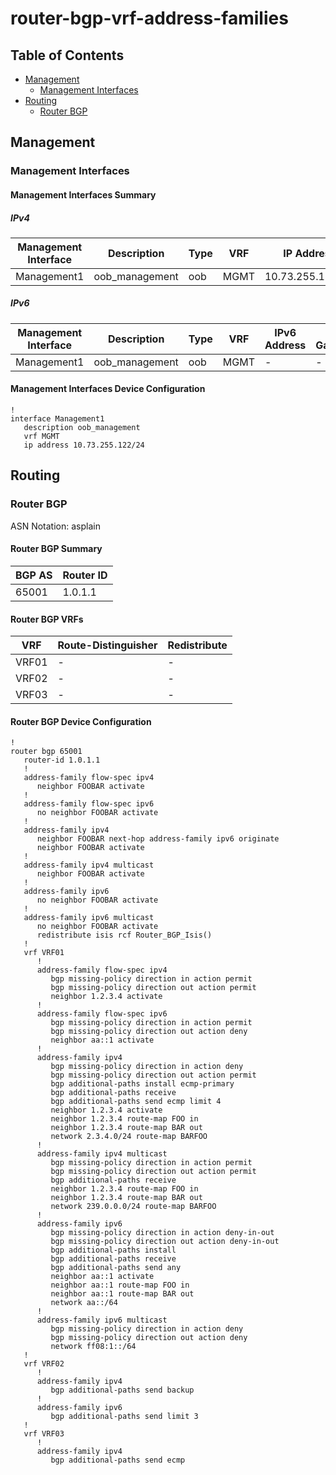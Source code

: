 # router-bgp-vrf-address-families

## Table of Contents

- [Management](#management)
  - [Management Interfaces](#management-interfaces)
- [Routing](#routing)
  - [Router BGP](#router-bgp)

## Management

### Management Interfaces

#### Management Interfaces Summary

##### IPv4

| Management Interface | Description | Type | VRF | IP Address | Gateway |
| -------------------- | ----------- | ---- | --- | ---------- | ------- |
| Management1 | oob_management | oob | MGMT | 10.73.255.122/24 | 10.73.255.2 |

##### IPv6

| Management Interface | Description | Type | VRF | IPv6 Address | IPv6 Gateway |
| -------------------- | ----------- | ---- | --- | ------------ | ------------ |
| Management1 | oob_management | oob | MGMT | - | - |

#### Management Interfaces Device Configuration

```eos
!
interface Management1
   description oob_management
   vrf MGMT
   ip address 10.73.255.122/24
```

## Routing

### Router BGP

ASN Notation: asplain

#### Router BGP Summary

| BGP AS | Router ID |
| ------ | --------- |
| 65001 | 1.0.1.1 |

#### Router BGP VRFs

| VRF | Route-Distinguisher | Redistribute |
| --- | ------------------- | ------------ |
| VRF01 | - | - |
| VRF02 | - | - |
| VRF03 | - | - |

#### Router BGP Device Configuration

```eos
!
router bgp 65001
   router-id 1.0.1.1
   !
   address-family flow-spec ipv4
      neighbor FOOBAR activate
   !
   address-family flow-spec ipv6
      no neighbor FOOBAR activate
   !
   address-family ipv4
      neighbor FOOBAR next-hop address-family ipv6 originate
      neighbor FOOBAR activate
   !
   address-family ipv4 multicast
      neighbor FOOBAR activate
   !
   address-family ipv6
      no neighbor FOOBAR activate
   !
   address-family ipv6 multicast
      no neighbor FOOBAR activate
      redistribute isis rcf Router_BGP_Isis()
   !
   vrf VRF01
      !
      address-family flow-spec ipv4
         bgp missing-policy direction in action permit
         bgp missing-policy direction out action permit
         neighbor 1.2.3.4 activate
      !
      address-family flow-spec ipv6
         bgp missing-policy direction in action permit
         bgp missing-policy direction out action deny
         neighbor aa::1 activate
      !
      address-family ipv4
         bgp missing-policy direction in action deny
         bgp missing-policy direction out action permit
         bgp additional-paths install ecmp-primary
         bgp additional-paths receive
         bgp additional-paths send ecmp limit 4
         neighbor 1.2.3.4 activate
         neighbor 1.2.3.4 route-map FOO in
         neighbor 1.2.3.4 route-map BAR out
         network 2.3.4.0/24 route-map BARFOO
      !
      address-family ipv4 multicast
         bgp missing-policy direction in action permit
         bgp missing-policy direction out action permit
         bgp additional-paths receive
         neighbor 1.2.3.4 route-map FOO in
         neighbor 1.2.3.4 route-map BAR out
         network 239.0.0.0/24 route-map BARFOO
      !
      address-family ipv6
         bgp missing-policy direction in action deny-in-out
         bgp missing-policy direction out action deny-in-out
         bgp additional-paths install
         bgp additional-paths receive
         bgp additional-paths send any
         neighbor aa::1 activate
         neighbor aa::1 route-map FOO in
         neighbor aa::1 route-map BAR out
         network aa::/64
      !
      address-family ipv6 multicast
         bgp missing-policy direction in action deny
         bgp missing-policy direction out action deny
         network ff08:1::/64
   !
   vrf VRF02
      !
      address-family ipv4
         bgp additional-paths send backup
      !
      address-family ipv6
         bgp additional-paths send limit 3
   !
   vrf VRF03
      !
      address-family ipv4
         bgp additional-paths send ecmp
```
